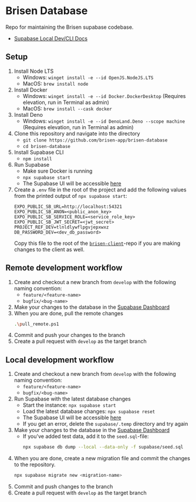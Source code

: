 # Brisen Database
Repo for maintaining the Brisen supabase codebase. 
- [Supabase Local Dev/CLI Docs](https://supabase.com/docs/guides/cli/local-development)

## Setup
1. Install Node LTS
    - Windows: `winget install -e --id OpenJS.NodeJS.LTS`
    - MacOS: `brew install node`
1. Install Docker
    - Windows: `winget install -e --id Docker.DockerDesktop` (Requires elevation, run in Terminal as admin)
    - MacOS: `brew install --cask docker`
1. Install Deno
    - Windows: `winget install -e --id DenoLand.Deno --scope machine` (Requires elevation, run in Terminal as admin)
1. Clone this repository and navigate into the directory
    - `git clone https://github.com/brisen-app/brisen-database`
    - `cd brisen-database`
1. Install Supabase CLI
    - `npm install`
1. Run Supabase
    - Make sure Docker is running
    - `npx supabase start` 
    - The Supabase UI will be accessible [here](http://localhost:54323)
1. Create a `.env` file in the root of the project and add the following values from the printed output of `npx supabase start`:
    ```env
    EXPO_PUBLIC_SB_URL=http://localhost:54321
    EXPO_PUBLIC_SB_ANON=<public_anon_key>
    EXPO_PUBLIC_SB_SERVICE_ROLE=<service_role_key>
    EXPO_PUBLIC_SB_JWT_SECRET=<jwt_secret>
    PROJECT_REF_DEV=tlnldlywflpgvjepxwxz
    DB_PASSWORD_DEV=<dev_db_password>
    ```
    Copy this file to the root of the [`brisen-client`](https://github.com/brisen-app/brisen-client)-repo if you are making changes to the client as well.

## Remote development workflow
1. Create and checkout a new branch from `develop` with the following naming convention:
    - `feature/<feature-name>`
    - `bugfix/<bug-name>`
1. Make your changes to the database in the [Supabase Dashboard](https://supabase.com/dashboard/project/tlnldlywflpgvjepxwxz)
1. When you are done, pull the remote changes
    ```bash
    .\pull_remote.ps1
    ```
1. Commit and push your changes to the branch
1. Create a pull request with `develop` as the target branch

## Local development workflow
1. Create and checkout a new branch from `develop` with the following naming convention:
    - `feature/<feature-name>`
    - `bugfix/<bug-name>`
1. Run Supabase with the latest database changes
    - Start the instance: `npx supabase start`
    - Load the latest database changes: `npx supabase reset`
    - The Supabase UI will be accessible [here](http://localhost:54323)
    - If you get an error, delete the `supabase/.temp` directory and try again
1. Make your changes to the database in the [Supabase Dashboard](https://supabase.com/dashboard/project/tlnldlywflpgvjepxwxz)
    - If you've added test data, add it to the `seed.sql`-file:
        ```bash
        npx supabase db dump --local --data-only -f supabase/seed.sql
        ```
1. When you are done, create a new migration file and commit the changes to the repository.
    ```bash
    npx supabase migrate new <migration-name>
    ```
1. Commit and push changes to the branch
1. Create a pull request with `develop` as the target branch
